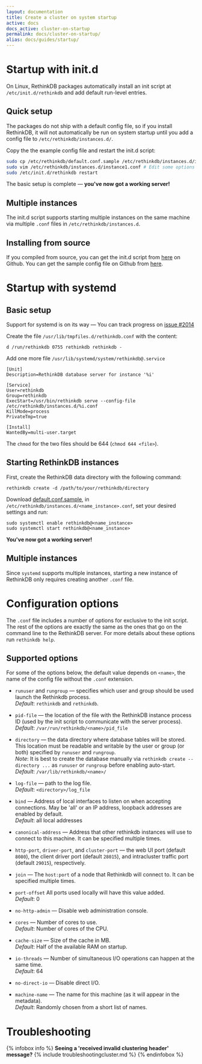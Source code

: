 ```yaml
---
layout: documentation
title: Create a cluster on system startup
active: docs
docs_active: cluster-on-startup
permalink: docs/cluster-on-startup/
alias: docs/guides/startup/
---
```


# Startup with init.d #

On Linux, RethinkDB packages automatically install an init script at
`/etc/init.d/rethinkdb` and add default run-level entries.

## Quick setup ##

The packages do not ship with a default config file, so if you install RethinkDB, it
will not automatically be run on system startup until you add a config file to
`/etc/rethinkdb/instances.d/`.

Copy the the example config file and restart the init.d script:

```bash
sudo cp /etc/rethinkdb/default.conf.sample /etc/rethinkdb/instances.d/instance1.conf
sudo vim /etc/rethinkdb/instances.d/instance1.conf # Edit some options if needed
sudo /etc/init.d/rethinkdb restart
```

The basic setup is complete &mdash; __you've now got a working server!__


## Multiple instances ##

The init.d script supports starting multiple instances on the same machine via
multiple `.conf` files in `/etc/rethinkdb/instances.d`.

## Installing from source ##

If you compiled from source, you can get the init.d script from
[here](https://github.com/rethinkdb/rethinkdb/blob/next/packaging/assets/init/rethinkdb)
on Github. You can get the sample config file on Github from
[here](https://github.com/rethinkdb/rethinkdb/blob/next/packaging/assets/config/default.conf.sample).

# Startup with systemd #

## Basic setup ##

Support for systemd is on its way &mdash; You can track progress on
[issue #2014](https://github.com/rethinkdb/rethinkdb/issues/2014)

Create the file `/usr/lib/tmpfiles.d/rethinkdb.conf` with the content:

```
d /run/rethinkdb 0755 rethinkdb rethinkdb -
```

Add one more file `/usr/lib/systemd/system/rethinkdb@.service`

```
[Unit]
Description=RethinkDB database server for instance '%i'

[Service]
User=rethinkdb
Group=rethinkdb
ExecStart=/usr/bin/rethinkdb serve --config-file /etc/rethinkdb/instances.d/%i.conf
KillMode=process
PrivateTmp=true

[Install]
WantedBy=multi-user.target
```

The `chmod` for the two files should be 644 (`chmod 644 <file>`).


## Starting RethinkDB instances ##

First, create the RethinkDB data directory with the following command:

```
rethinkdb create -d /path/to/your/rethinkdb/directory
```

Download
[default.conf.sample](https://github.com/rethinkdb/rethinkdb/blob/next/packaging/assets/config/default.conf.sample),
in `/etc/rethinkdb/instances.d/<name_instance>.conf`, set your desired settings and run:

```
sudo systemctl enable rethinkdb@<name_instance>
sudo systemctl start rethinkdb@<name_instance>
```

__You've now got a working server!__


## Multiple instances ##

Since `systemd` supports multiple instances, starting a new instance
of RethinkDB only requires creating another `.conf` file.

# Configuration options #

The `.conf` file includes a number of options for exclusive to the
init script. The rest of the options are exactly the same as the ones
that go on the command line to the RethinkDB server. For more details
about these options run `rethinkdb help`.

## Supported options ##

For some of the options below, the default value depends on `<name>`, the name of the
config file without the `.conf` extension.

* `runuser` and `rungroup` &mdash; specifies which
  user and group should be used launch the Rethinkdb process.   
  *Default*: `rethinkdb` and `rethinkdb`.

* `pid-file` &mdash; the location of the file with the RethinkDB instance process ID (used by the init script to communicate with
  the server process).   
  *Default*: `/var/run/rethinkdb/<name>/pid_file` 

* `directory` &mdash; the data directory where
  database tables will be stored. This location must be readable and
  writable by the user or group (or both) specified by `runuser`
  and `rungroup`.   
  _Note_: It is best to create the database manually via
  `rethinkdb create --directory ...` as `runuser` or `rungroup` before
  enabling auto-start.  
  *Default*: `/var/lib/rethinkdb/<name>/`

* `log-file` &mdash; path to the log file.  
  *Default*: `<directory>/log_file`

* `bind` &mdash; Address of local interfaces to listen on when accepting connections.
   May be 'all' or an IP address, loopback addresses are enabled by default.  
   *Default*: all local addresses

* `canonical-address` &mdash; Address that other rethinkdb instances will use to connect to this machine.
  It can be specified multiple times.

* `http-port`, `driver-port`, and `cluster-port` &mdash; the web UI
  port (default `8080`), the client driver port (default
  `28015`), and intracluster traffic port (default `29015`),
  respectively.

* `join` &mdash; The `host:port` of a node that Rethinkdb will connect to.
  It can be specified multiple times.

* `port-offset` All ports used locally will have this value added.  
  *Default*: 0
  
* `no-http-admin` &mdash; Disable web administration console.

* `cores` &mdash; Number of cores to use.  
  *Default*: Number of cores of the CPU.

* `cache-size` &mdash; Size of the cache in MB.  
  *Default*: Half of the available RAM on startup.

* `io-threads` &mdash; Number of simultaneous I/O operations can happen at the same time.  
  *Default*: 64

* `no-direct-io` &mdash; Disable direct I/O.

* `machine-name` &mdash; The name for this machine (as it will appear in the metadata).  
  *Default*: Randomly chosen from a short list of names.



# Troubleshooting #

{% infobox info %}
<strong>Seeing a 'received invalid clustering header' message?</strong>
{% include troubleshootingcluster.md %} 
{% endinfobox %}

